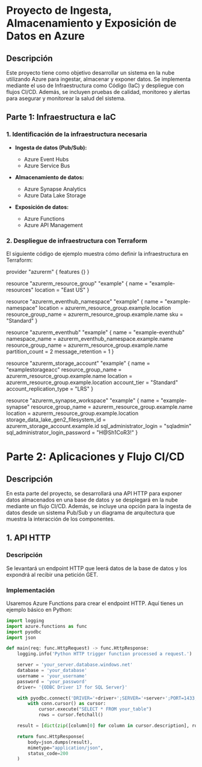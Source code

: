 # Proyecto de Ingesta, Almacenamiento y Exposición de Datos en Azure

## Descripción

Este proyecto tiene como objetivo desarrollar un sistema en la nube utilizando Azure para ingestar, almacenar y exponer datos. Se implementa mediante el uso de Infraestructura como Código (IaC) y despliegue con flujos CI/CD. Además, se incluyen pruebas de calidad, monitoreo y alertas para asegurar y monitorear la salud del sistema.

## Parte 1: Infraestructura e IaC

### 1. Identificación de la infraestructura necesaria

- **Ingesta de datos (Pub/Sub):**
  - Azure Event Hubs
  - Azure Service Bus

- **Almacenamiento de datos:**
  - Azure Synapse Analytics
  - Azure Data Lake Storage

- **Exposición de datos:**
  - Azure Functions
  - Azure API Management

### 2. Despliegue de infraestructura con Terraform

El siguiente código de ejemplo muestra cómo definir la infraestructura en Terraform:

provider "azurerm" {
  features {}
}

resource "azurerm_resource_group" "example" {
  name     = "example-resources"
  location = "East US"
}

resource "azurerm_eventhub_namespace" "example" {
  name                = "example-namespace"
  location            = azurerm_resource_group.example.location
  resource_group_name = azurerm_resource_group.example.name
  sku                 = "Standard"
}

resource "azurerm_eventhub" "example" {
  name                = "example-eventhub"
  namespace_name      = azurerm_eventhub_namespace.example.name
  resource_group_name = azurerm_resource_group.example.name
  partition_count     = 2
  message_retention   = 1
}

resource "azurerm_storage_account" "example" {
  name                     = "examplestorageacc"
  resource_group_name      = azurerm_resource_group.example.name
  location                 = azurerm_resource_group.example.location
  account_tier             = "Standard"
  account_replication_type = "LRS"
}

resource "azurerm_synapse_workspace" "example" {
  name                = "example-synapse"
  resource_group_name = azurerm_resource_group.example.name
  location            = azurerm_resource_group.example.location
  storage_data_lake_gen2_filesystem_id = azurerm_storage_account.example.id
  sql_administrator_login = "sqladmin"
  sql_administrator_login_password = "H@Sh1CoR3!"
}


# Parte 2: Aplicaciones y Flujo CI/CD

## Descripción

En esta parte del proyecto, se desarrollará una API HTTP para exponer datos almacenados en una base de datos y se desplegará en la nube mediante un flujo CI/CD. Además, se incluye una opción para la ingesta de datos desde un sistema Pub/Sub y un diagrama de arquitectura que muestra la interacción de los componentes.

## 1. API HTTP

### Descripción

Se levantará un endpoint HTTP que leerá datos de la base de datos y los expondrá al recibir una petición GET.

### Implementación

Usaremos Azure Functions para crear el endpoint HTTP. Aquí tienes un ejemplo básico en Python:

```python
import logging
import azure.functions as func
import pyodbc
import json

def main(req: func.HttpRequest) -> func.HttpResponse:
    logging.info('Python HTTP trigger function processed a request.')

    server = 'your_server.database.windows.net'
    database = 'your_database'
    username = 'your_username'
    password = 'your_password'
    driver= '{ODBC Driver 17 for SQL Server}'

    with pyodbc.connect('DRIVER='+driver+';SERVER='+server+';PORT=1433;DATABASE='+database+';UID='+username+';PWD='+ password) as conn:
        with conn.cursor() as cursor:
            cursor.execute("SELECT * FROM your_table")
            rows = cursor.fetchall()

    result = [dict(zip([column[0] for column in cursor.description], row)) for row in rows]

    return func.HttpResponse(
        body=json.dumps(result),
        mimetype="application/json",
        status_code=200
    )
